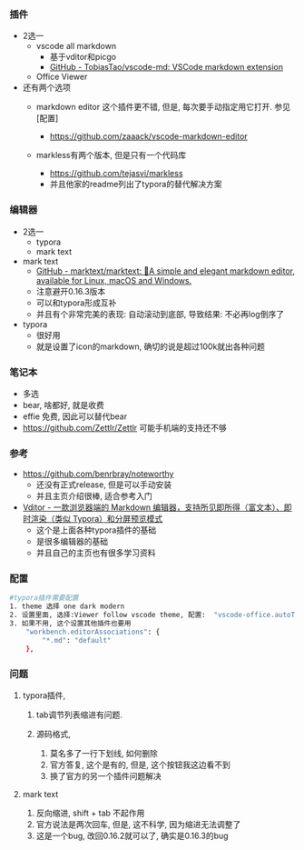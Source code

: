 ### 插件 

- 2选一
  - vscode all markdown
    - 基于vditor和picgo
    - [GitHub - TobiasTao/vscode-md: VSCode markdown extension](https://github.com/TobiasTao/vscode-md)
  - Office Viewer
- 还有两个选项
  - markdown editor 这个插件更不错, 但是, 每次要手动指定用它打开. 参见[配置]
    - https://github.com/zaaack/vscode-markdown-editor
  - markless有两个版本, 但是只有一个代码库

    - https://github.com/tejasvi/markless
    - 并且他家的readme列出了typora的替代解决方案

### 编辑器 

- 2选一
  - typora
  - mark text
- mark text
  - [GitHub - marktext/marktext: 📝A simple and elegant markdown editor, available for Linux, macOS and Windows.](https://github.com/marktext/marktext)
  - 注意避开0.16.3版本
  - 可以和typora形成互补
  - 并且有个非常完美的表现: 自动滚动到底部, 导致结果: 不必再log倒序了
- typora
  - 很好用
  - 就是设置了icon的markdown, 确切的说是超过100k就出各种问题

### 笔记本

- 多选
- bear, 啥都好, 就是收费
- effie 免费, 因此可以替代bear
- https://github.com/Zettlr/Zettlr 可能手机端的支持还不够

### 参考

- https://github.com/benrbray/noteworthy
  - 还没有正式release, 但是可以手动安装
  - 并且主页介绍很棒, 适合参考入门
- [Vditor - 一款浏览器端的 Markdown 编辑器，支持所见即所得（富文本）、即时渲染（类似 Typora）和分屏预览模式](https://b3log.org/vditor/)
  - 这个是上面各种typora插件的基础
  - 是很多编辑器的基础
  - 并且自己的主页也有很多学习资料

### 配置

```sh
#typora插件需要配置
1. theme 选择 one dark modern
2. 设置里面, 选择:Viewer follow vscode theme, 配置:  "vscode-office.autoTheme": true
3. 如果不用, 这个设置其他插件也要用
    "workbench.editorAssociations": {
        "*.md": "default"
    },
```

### 问题

1. typora插件, 

   1. tab调节列表缩进有问题. 

   2. 源码格式, 

      1. 莫名多了一行下划线, 如何删除
      2. 官方答复, 这个是有的, 但是, 这个按钮我这边看不到
      3. 换了官方的另一个插件问题解决

2. mark text 

   1. 反向缩进, shift + tab 不起作用
   2. 官方说法是两次回车, 但是, 这不科学, 因为缩进无法调整了
   3. 这是一个bug, 改回0.16.2就可以了, 确实是0.16.3的bug